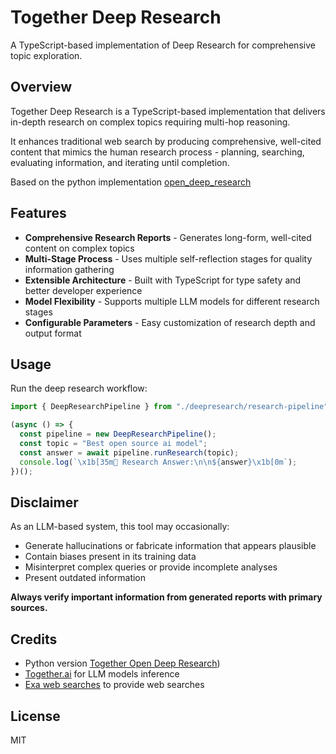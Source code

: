 # Together Deep Research

A TypeScript-based implementation of Deep Research for comprehensive topic exploration.

## Overview

Together Deep Research is a TypeScript-based implementation that delivers in-depth research on complex topics requiring multi-hop reasoning.

It enhances traditional web search by producing comprehensive, well-cited content that mimics the human research process - planning, searching, evaluating information, and iterating until completion.

Based on the python implementation [open_deep_research](https://github.com/togethercomputer/open_deep_research)

## Features

- **Comprehensive Research Reports** - Generates long-form, well-cited content on complex topics
- **Multi-Stage Process** - Uses multiple self-reflection stages for quality information gathering
- **Extensible Architecture** - Built with TypeScript for type safety and better developer experience
- **Model Flexibility** - Supports multiple LLM models for different research stages
- **Configurable Parameters** - Easy customization of research depth and output format

## Usage

Run the deep research workflow:

```typescript
import { DeepResearchPipeline } from "./deepresearch/research-pipeline";

(async () => {
  const pipeline = new DeepResearchPipeline();
  const topic = "Best open source ai model";
  const answer = await pipeline.runResearch(topic);
  console.log(`\x1b[35m📡 Research Answer:\n\n${answer}\x1b[0m`);
})();
```

## Disclaimer

As an LLM-based system, this tool may occasionally:

- Generate hallucinations or fabricate information that appears plausible
- Contain biases present in its training data
- Misinterpret complex queries or provide incomplete analyses
- Present outdated information

**Always verify important information from generated reports with primary sources.**

## Credits

- Python version [Together Open Deep Research](https://github.com/togethercomputer/open_deep_research))
- [Together.ai](https://togetherai.link/) for LLM models inference
- [Exa web searches](https://exa.ai) to provide web searches

## License

MIT
